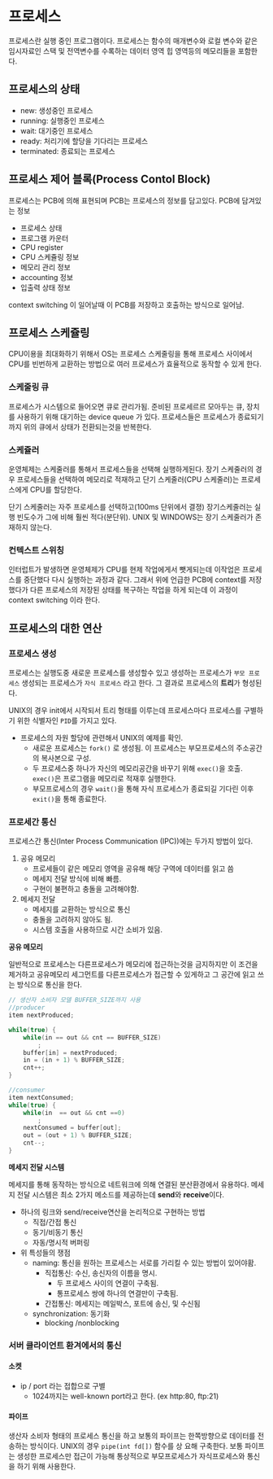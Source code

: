 # 프로세스

프로세스란 실행 중인 프로그램이다. 프로세스는 함수의 매개변수와 로컬 변수와 같은 임시자료인 스택 및 전역변수를 수록하는 데이터 영역 힙 영역등의 메모리들을 포함한다.

## 프로세스의 상태

* new: 생성중인 프로세스
* running: 실행중인 프로세스
* wait: 대기중인 프로세스
* ready: 처리기에 할당을 기다리는 프로세스
* terminated: 종료되는 프로세스

## 프로세스 제어 블록(Process Contol Block)

프로세스는 PCB에 의해 표현되며 PCB는 프로세스의 정보를 담고있다.
PCB에 담겨있는 정보
* 프로세스 상태
* 프로그램 카운터
* CPU register
* CPU 스케쥴링 정보
* 메모리 관리 정보
* accounting 정보
* 입출력 상태 정보

context switching 이 일어날때 이 PCB를 저장하고 호출하는 방식으로 일어남.

## 프로세스 스케쥴링

CPU이용을 최대화하기 위해서 OS는 프로세스 스케줄링을 통해 프로세스 사이에서 CPU를 빈번하게 교환하는 방법으로 여러 프로세스가 효율적으로 동작할 수 있게 한다.

### 스케줄링 큐

프로세스가 시스템으로 들어오면 큐로 관리가됨. 준비된 프로세르르 모아두는 큐, 장치를 사용하기 위해 대기하는 device queue 가 있다. 프로세스들은 프로세스가 종료되기까지 위의 큐에서 상태가 전환되는것을 반복한다.

### 스케쥴러

운영체제는 스케줄러를 통해서 프로세스들을 선택해 실행하게된다. 장기 스케줄러의 경우 프로세스들을 선택하여 메모리로 적재하고 단기 스케줄러(CPU 스케줄러)는 프로세스에게 CPU를 할당한다.

단기 스케줄러는 자주 프로세스를 선택하고(100ms 단위에서 결졍) 장기스케줄러는 실행 빈도수가 그에 비해 훨씬 적다(분단위). UNIX 및 WINDOWS는 장기 스케줄러가 존재하지 않는다.

### 컨텍스트 스위칭

인터럽트가 발생하면 운영체제가 CPU를 현제 작업에게서 뺏게되는데 이작업은 프로세스를 중단했다 다시 실행하는 과정과 같다. 그래서 위에 언급한 PCB에 context를 저장했다가 다른 프로세스의 저장된 상태를 복구하는 작업을 하게 되는데 이 과정이 context switching 이라 한다.

## 프로세스의 대한 연산

### 프로세스 생성

프로세스는 실행도중 새로운 프로세스를 생성할수 있고 생성하는 프로세스가 ```부모 프로세스``` 
생성되는 프로세스가 ```자식 프로세스``` 라고 한다. 그 결과로 프로세스의 **트리**가 형성된다.

UNIX의 경우 init에서 시작되서 트리 형태를 이루는데 프로세스마다 프로세스를 구별하기 위한 식별자인 ```PID```를 가지고 있다.

* 프로세스의 자원 할당에 관련해서 UNIX의 예제를 확인.
    * 새로운 프로세스는 ```fork()``` 로 생성됨. 이 프로세스는 부모프로세스의 주소공간의 복사본으로 구성.
    * 두 프로세스중 하나가 자신의 메모리공간을 바꾸기 위해 ```exec()```을 호출. ```exec()```은 프로그램을 메모리로 적재후 실행한다.
    * 부모프로세스의 경우 ```wait()```을 통해 자식 프로세스가 종료되길 기다린 이후 ```exit()```을 통해 종료한다. 

### 프로세간 통신

프로세스간 통신(Inter Process Communication (IPC))에는 두가지 방법이 있다.

1. 공유 메모리
    * 프로세들이 같은 메모리 영역을 공유해 해당 구역에 데이터를 읽고 씀
    * 메세지 전달 방식에 비해 빠름.
    * 구현이 불편하고 충돌을 고려해야함.
2. 메세지 전달
    * 메세지를 교환하는 방식으로 통신
    * 충돌을 고려하지 않아도 됨.
    * 시스템 호출을 사용하므로 시간 소비가 있음.


**공유 메모리**

일반적으로 프로세스는 다른프로세스가 메모리에 접근하는것을 금지하지만 이 조건을 제거하고 공유메모리 세그먼트를 다른프로세스가 접근할 수 있게하고 그 공간에 읽고 쓰는 방식으로 통신을 한다. 

```c
// 생산자 소비자 모델 BUFFER_SIZE까지 사용
//producer
item nextProduced;

while(true) {
    while(in == out && cnt == BUFFER_SIZE) 
        ;
    buffer[in] = nextProduced;
    in = (in + 1) % BUFFER_SIZE;
    cnt++;
}

//consumer
item nextConsumed;
while(true) {
    while(in  == out && cnt ==0)
        ;
    nextConsumed = buffer[out];
    out = (out + 1) % BUFFER_SIZE;
    cnt--;
}
```

**메세지 전달 시스템**

메세지를 통해 동작하는 방식으로 네트워크에 의해 연결된 분산환경에서 유용하다. 메세지 전달 시스템은 최소 2가지 메소드를 제공하는데 **send**와 **receive**이다. 
* 하나의 링크와 send/receive연산을 논리적으로 구현하는 방법
    * 직접/간접 통신
    * 동기/비동기 통신
    * 자동/명시적 버퍼링
* 위 특성들의 쟁점
    * naming:  통신을 원하는 프로세스는 서로를 가리킬 수 있는 방법이 있어야홤.
        * 직접통신: 수신, 송신자의 이름을 명시. 
            * 두 프로세스 사이의 연결이 구축됨.
            * 통프로세스 쌍에 하나의 연결만이 구축됨.
        * 간접통신: 메세지는 메일박스, 포트에 송신, 및 수신됨
    * synchronization: 동기화
        * blocking /nonblocking

### 서버 클라이언트 환겨에서의 통신
#### 소켓
* ip / port 라는 접합으로 구별
    * 1024까지는 well-known port라고 한다. (ex http:80, ftp:21)

#### 파이프
생산자 소비자 형태의 프로세스 통신을 하고 보통의 파이프는 한쪽방향으로 데이터를 전송하는 방식이다.
UNIX의 경우 ```pipe(int fd[])``` 함수를 상 요해 구축한다. 보통 파이프는 생성한 프로세스만 접근이 가능해 통상적으로 부모프로세스가 자식프로세스와 통신을 하기 위해 사용한다. 




